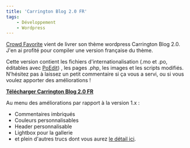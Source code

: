 ```yaml
---
title: 'Carrington Blog 2.0 FR'
tags:
    - Développement
    - Wordpress
---
```


[Crowd Favorite](http://crowdfavorite.com/) vient de livrer son thème wordpress
Carrington Blog 2.0\. J'en ai profité pour compiler une version française du
thème.

<!-- more -->

Cette version contient les fichiers d'internationalisation (.mo et .po,
éditables avec [PoEdit](http://poedit.net/download)) , les pages .php, les
images et les scripts modifiés. N'hésitez pas à laissez un petit commentaire si
ça vous a servi, ou si vous voulez apporter des améliorations&nbsp;!

**[Télécharger Carrington Blog 2.0 FR](https://codeload.github.com/borisschapira/wordpress-theme-carring-tonBlog2Fr/zip/master)**

Au menu des améliorations par rapport à la version 1.x&nbsp;:

-   Commentaires imbriqués
-   Couleurs personnalisables
-   Header personnalisable
-   Lightbox pour la gallerie
-   et plein d'autres trucs dont vous aurez [le détail ici](http://theme.co/x/).
